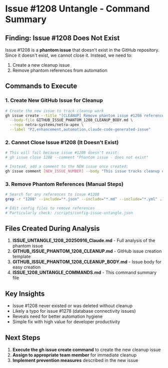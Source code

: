 # Issue #1208 Untangle - Command Summary

## Finding: Issue #1208 Does Not Exist

Issue #1208 is a **phantom issue** that doesn't exist in the GitHub repository. Since it doesn't exist, we cannot close it. Instead, we need to:

1. Create a new cleanup issue
2. Remove phantom references from automation

## Commands to Execute

### 1. Create New GitHub Issue for Cleanup
```bash
# Create the new issue to track cleanup work
gh issue create --title "[CLEANUP] Remove phantom issue #1208 reference from automation configs" \
  --body-file GITHUB_ISSUE_PHANTOM_1208_CLEANUP_BODY.md \
  --repo netra-systems/netra-apex \
  --label "P2,enhancement,automation,claude-code-generated-issue"
```

### 2. Cannot Close Issue #1208 (It Doesn't Exist)
```bash
# This will fail because issue #1208 doesn't exist:
# gh issue close 1208 --comment "Phantom issue - does not exist"

# Instead, add a comment to the NEW issue once created:
gh issue comment [NEW_ISSUE_NUMBER] --body "This issue tracks cleanup of phantom issue #1208 references. The original issue #1208 does not exist in the repository."
```

### 3. Remove Phantom References (Manual Steps)
```bash
# Search for any references to issue #1208
grep -r "1208" --include="*.json" --include="*.md" --include="*.yml" .

# Edit config files to remove references
# Particularly check: /scripts/config-issue-untangle.json
```

## Files Created During Analysis

1. **ISSUE_UNTANGLE_1208_20250916_Claude.md** - Full analysis of the phantom issue
2. **GITHUB_ISSUE_PHANTOM_1208_CLEANUP.md** - GitHub issue creation template
3. **GITHUB_ISSUE_PHANTOM_1208_CLEANUP_BODY.md** - Issue body for easy creation
4. **ISSUE_1208_UNTANGLE_COMMANDS.md** - This command summary file

## Key Insights

- Issue #1208 never existed or was deleted without cleanup
- Likely a typo for issue #1278 (database connectivity issues)
- Reveals need for better automation hygiene
- Simple fix with high value for developer productivity

## Next Steps

1. **Execute the gh issue create command** to create the new cleanup issue
2. **Assign to appropriate team member** for immediate cleanup
3. **Implement prevention measures** described in the new issue